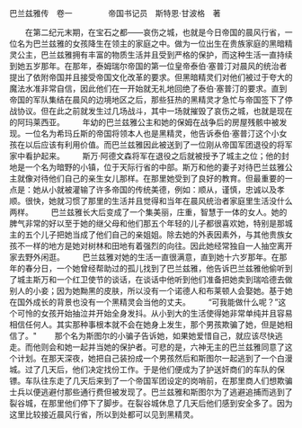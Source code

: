 巴兰兹雅传　卷一
　　
　　帝国书记员　斯特恩·甘波格　著

　　在第二纪元末期，在宝石之都——哀伤之城，也就是今日帝国的晨风行省，一位名为巴兰兹雅的女孩降生在领主的家庭之中。做为一位出生在贵族家庭的黑暗精灵公主，巴兰兹雅拥有丰富的物质生活并且受到严格的保护，而这种生活一直持续到她五岁那年。在那年，泰姆瑞尔帝国的第一位皇帝泰伯·塞普汀对晨风的统治者提出了依附帝国并且接受帝国文化改革的要求。但黑暗精灵们对他们被过于夸大的魔法水准非常自信，因此他们在一开始就无礼地回绝了泰伯·塞普汀的要求。直到帝国的军队集结在晨风的边境地区之后，那些狂热的黑精灵才急忙与帝国签下了停战协议。但在此之前就发生过几场战斗，其中一场就摧毁了哀伤之城，也就是现在的阿玛莱西亚。
　　年幼的巴兰兹雅公主和她的保姆在战争后的房屋残骸中被发现。一位名为希玛丘斯的帝国将领本人也是黑精灵，他告诉泰伯·塞普汀这个小女孩在以后应该有利用价值。而巴兰兹雅因此被送到了一位刚从帝国军团退役的将军家中看护起来。 
　　斯万·阿德文森将军在退役之后就被授予了城主之位；他的封地是一个名为暗野的小镇，位于天际行省的中部。斯万和他的妻子对待巴兰兹雅公主就像对待他们自己的亲生女儿那样。在那里她受到了良好的教育。但最重要的一点是：她从小就被灌输了许多帝国的传统美德，例如：顺从，谨慎，忠诚以及孝顺。很快，她就习惯了那里的生活并且觉得和当年在晨风统治者家庭里生活没什么两样。 
　　巴兰兹雅长大后变成了一个集美丽，庄重，智慧于一体的女人。她的脾气非常的好以至于她的继父母和他们那五个年轻的儿子都很喜欢她，特别是那城主的五个儿子把她当成了他们自己的亲姐姐。除去她的外表因素外，与其他贵族女孩不一样的地方是她对树林和田地有着强烈的向往。因此她经常独自一人抽空离开家去野外闲逛。
　　巴兰兹雅对她的生活一直很满意，直到她十六岁那年。在那年的春分日，一个她曾经帮助过的孤儿找到了巴兰兹雅，他告诉巴兰兹雅他偷听到了城主斯万和一个红卫使节的谈话，在谈话中他听到他们准备把她卖到瑞哈德去做别人的小妾；因为她黝黑的皮肤，所以没有一个诺德人和布莱顿人会娶她。基于她在国外成长的背景也没有一个黑精灵会当他的丈夫。
　　“可我能做什么呢？”这个可怜的女孩开始抽泣并开始全身发抖。从小到大的生活使得她非常单纯并且容易相信任何人。其实那种事根本就不会在她身上发生，那个男孩欺骗了她，但是她相信了。" 
　　那个名为斯图尔的小骗子告诉她，如果她爱惜自己，就应该尽快逃走。而他则会和她一起并当她的保护者。可悲的是，六神无主的巴兰兹雅同意了这个计划。在那天深夜，她把自己装扮成一个男孩然后和斯图尔一起逃到了一个白漫城。过了几天后，他们决定找份工作。于是他们便成为了护送奸商们的车队的保镖。车队往东走了几天后来到了一个帝国军团设定的岗哨前，在那里商人们想欺骗士兵以便逃避付那些通行费但被发现了。巴兰兹雅和斯图尔为了逃避追捕而逃到了裂谷城，在那里他们停下了脚步。在裂谷城休息了几天后他们感到安全多了。因为这里比较接近晨风行省，所以到处都可以见到黑精灵。
